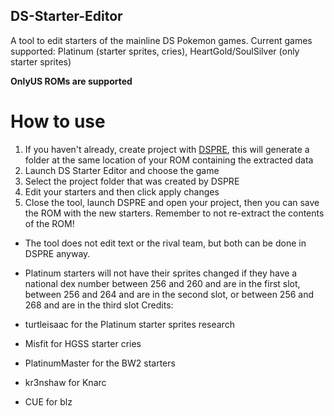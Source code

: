 ## DS-Starter-Editor
A tool to edit starters of the mainline DS Pokemon games. 
Current games supported: Platinum (starter sprites, cries), HeartGold/SoulSilver (only starter sprites)

**OnlyUS ROMs are supported**

# How to use 
1. If you haven't already, create project with [DSPRE](https://github.com/AdAstra-LD/DS-Pokemon-Rom-Editor/releases/tag/v1.7.1), this will generate a folder at the same location of your ROM containing the extracted data
2. Launch DS Starter Editor and choose the game
3. Select the project folder that was created by DSPRE
4. Edit your starters and then click apply changes
5. Close the tool, launch DSPRE and open your project, then you can save the ROM with the new starters. Remember to not re-extract the contents of the ROM!

- The tool does not edit text or the rival team, but both can be done in DSPRE anyway.
- Platinum starters will not have their sprites changed if they have a national dex number between 256 and 260 and are in the first slot, between 256 and 264 and are in the second slot, or between 256 and 268 and are in the third slot
Credits:

- turtleisaac for the Platinum starter sprites research
- Misfit for HGSS starter cries
- PlatinumMaster for the BW2 starters
- kr3nshaw for Knarc
- CUE for blz
